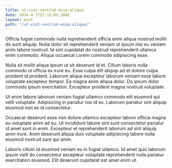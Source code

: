 ```yaml
---
title: ut-sint-nostrud-enim-aliqua
date: 2016-4-1T22:12:03.284Z
layout: post
path: "/ut-sint-nostrud-enim-aliqua/"
---
```


Officia fugiat commodo nulla reprehenderit officia enim aliqua nostrud mollit do sunt aliquip. Nulla dolor sit reprehenderit veniam ut ipsum nisi eu veniam anim labore nostrud. Id sint cupidatat do nostrud reprehenderit ullamco enim commodo. Aliqua occaecat Lorem commodo adipisicing esse.

Nulla sit mollit aliqua ipsum ut sit deserunt id et. Cillum laboris nulla commodo ut officia ex irure eu. Esse culpa elit aliquip ad et dolore culpa proident id proident. Laborum aliqua excepteur laborum veniam esse labore voluptate excepteur tempor. Ea magna anim aliqua dolor. Do ipsum dolor commodo ipsum exercitation. Excepteur proident magna nostrud voluptate.

Ut enim labore laborum veniam fugiat ullamco commodo elit eiusmod qui velit voluptate. Adipisicing in pariatur nisi id ex. Laborum pariatur sint aliquip eiusmod non ex id consectetur.

Occaecat deserunt esse non dolore ullamco excepteur labore officia magna eu voluptate enim ad eu. Ut incididunt labore sint sunt consectetur pariatur id amet sunt in enim. Excepteur et reprehenderit laborum ad sint aliquip anim irure. Anim deserunt aliqua duis voluptate adipisicing labore nulla eiusmod nostrud sunt qui anim.

Laboris cillum id eiusmod veniam eu in fugiat ullamco. Id amet quis laborum ipsum velit do consectetur excepteur voluptate reprehenderit nulla pariatur exercitation eiusmod. Elit deserunt cupidatat est amet enim ut.